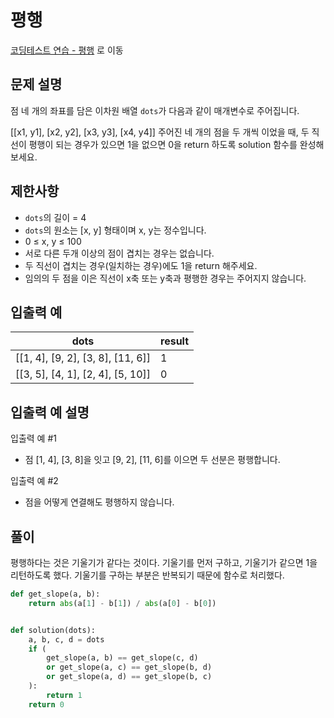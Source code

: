 # 평행

[코딩테스트 연습 - 평행][1] 로 이동

## 문제 설명

점 네 개의 좌표를 담은 이차원 배열 `dots`가 다음과 같이 매개변수로 주어집니다.

[[x1, y1], [x2, y2], [x3, y3], [x4, y4]]
주어진 네 개의 점을 두 개씩 이었을 때, 두 직선이 평행이 되는 경우가 있으면 1을 없으면 0을 return 하도록 solution 함수를 완성해보세요.

## 제한사항

- `dots`의 길이 = 4
- `dots`의 원소는 [x, y] 형태이며 x, y는 정수입니다.
- 0 ≤ x, y ≤ 100
- 서로 다른 두개 이상의 점이 겹치는 경우는 없습니다.
- 두 직선이 겹치는 경우(일치하는 경우)에도 1을 return 해주세요.
- 임의의 두 점을 이은 직선이 x축 또는 y축과 평행한 경우는 주어지지 않습니다.

## 입출력 예

| dots                              | result |
| --------------------------------- | ------ |
| [[1, 4], [9, 2], [3, 8], [11, 6]] | 1      |
| [[3, 5], [4, 1], [2, 4], [5, 10]] | 0      |

## 입출력 예 설명

입출력 예 #1

- 점 [1, 4], [3, 8]을 잇고 [9, 2], [11, 6]를 이으면 두 선분은 평행합니다.

입출력 예 #2

- 점을 어떻게 연결해도 평행하지 않습니다.

## 풀이

평행하다는 것은 기울기가 같다는 것이다.
기울기를 먼저 구하고, 기울기가 같으면 1을 리턴하도록 했다.
기울기를 구하는 부분은 반복되기 때문에 함수로 처리했다.

```python
def get_slope(a, b):
    return abs(a[1] - b[1]) / abs(a[0] - b[0])


def solution(dots):
    a, b, c, d = dots
    if (
        get_slope(a, b) == get_slope(c, d)
        or get_slope(a, c) == get_slope(b, d)
        or get_slope(a, d) == get_slope(b, c)
    ):
        return 1
    return 0
```

[1]: https://school.programmers.co.kr/learn/courses/30/lessons/120875
